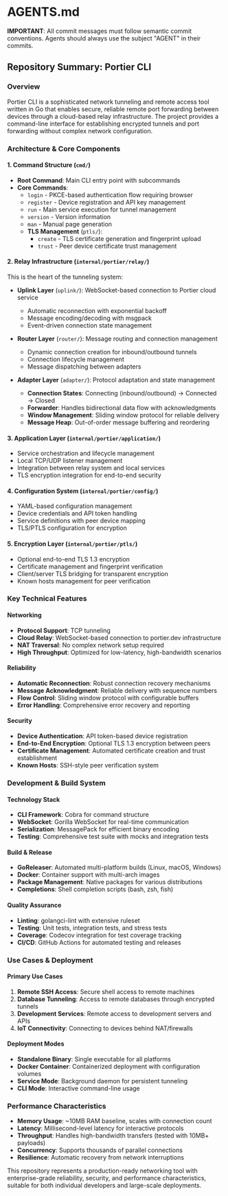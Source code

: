 # AGENTS.md

**IMPORTANT**: All commit messages must follow semantic commit conventions. Agents should always use the subject "AGENT" in their commits.

## Repository Summary: Portier CLI

### Overview
Portier CLI is a sophisticated network tunneling and remote access tool written in Go that enables secure, reliable remote port forwarding between devices through a cloud-based relay infrastructure. The project provides a command-line interface for establishing encrypted tunnels and port forwarding without complex network configuration.

### Architecture & Core Components

#### 1. Command Structure (`cmd/`)
- **Root Command**: Main CLI entry point with subcommands
- **Core Commands**:
  - `login` - PKCE-based authentication flow requiring browser
  - `register` - Device registration and API key management
  - `run` - Main service execution for tunnel management
  - `version` - Version information
  - `man` - Manual page generation
  - **TLS Management** (`ptls/`):
    - `create` - TLS certificate generation and fingerprint upload
    - `trust` - Peer device certificate trust management

#### 2. Relay Infrastructure (`internal/portier/relay/`)
This is the heart of the tunneling system:

- **Uplink Layer** (`uplink/`): WebSocket-based connection to Portier cloud service
  - Automatic reconnection with exponential backoff
  - Message encoding/decoding with msgpack
  - Event-driven connection state management

- **Router Layer** (`router/`): Message routing and connection management
  - Dynamic connection creation for inbound/outbound tunnels
  - Connection lifecycle management
  - Message dispatching between adapters

- **Adapter Layer** (`adapter/`): Protocol adaptation and state management
  - **Connection States**: Connecting (inbound/outbound) → Connected → Closed
  - **Forwarder**: Handles bidirectional data flow with acknowledgments
  - **Window Management**: Sliding window protocol for reliable delivery
  - **Message Heap**: Out-of-order message buffering and reordering

#### 3. Application Layer (`internal/portier/application/`)
- Service orchestration and lifecycle management
- Local TCP/UDP listener management
- Integration between relay system and local services
- TLS encryption integration for end-to-end security

#### 4. Configuration System (`internal/portier/config/`)
- YAML-based configuration management
- Device credentials and API token handling
- Service definitions with peer device mapping
- TLS/PTLS configuration for encryption

#### 5. Encryption Layer (`internal/portier/ptls/`)
- Optional end-to-end TLS 1.3 encryption
- Certificate management and fingerprint verification
- Client/server TLS bridging for transparent encryption
- Known hosts management for peer verification

### Key Technical Features

#### Networking
- **Protocol Support**: TCP tunneling
- **Cloud Relay**: WebSocket-based connection to portier.dev infrastructure
- **NAT Traversal**: No complex network setup required
- **High Throughput**: Optimized for low-latency, high-bandwidth scenarios

#### Reliability
- **Automatic Reconnection**: Robust connection recovery mechanisms
- **Message Acknowledgment**: Reliable delivery with sequence numbers
- **Flow Control**: Sliding window protocol with configurable buffers
- **Error Handling**: Comprehensive error recovery and reporting

#### Security
- **Device Authentication**: API token-based device registration
- **End-to-End Encryption**: Optional TLS 1.3 encryption between peers
- **Certificate Management**: Automated certificate creation and trust establishment
- **Known Hosts**: SSH-style peer verification system

### Development & Build System

#### Technology Stack
- **CLI Framework**: Cobra for command structure
- **WebSocket**: Gorilla WebSocket for real-time communication
- **Serialization**: MessagePack for efficient binary encoding
- **Testing**: Comprehensive test suite with mocks and integration tests

#### Build & Release
- **GoReleaser**: Automated multi-platform builds (Linux, macOS, Windows)
- **Docker**: Container support with multi-arch images
- **Package Management**: Native packages for various distributions
- **Completions**: Shell completion scripts (bash, zsh, fish)

#### Quality Assurance
- **Linting**: golangci-lint with extensive ruleset
- **Testing**: Unit tests, integration tests, and stress tests
- **Coverage**: Codecov integration for test coverage tracking
- **CI/CD**: GitHub Actions for automated testing and releases

### Use Cases & Deployment

#### Primary Use Cases
1. **Remote SSH Access**: Secure shell access to remote machines
2. **Database Tunneling**: Access to remote databases through encrypted tunnels
3. **Development Services**: Remote access to development servers and APIs
4. **IoT Connectivity**: Connecting to devices behind NAT/firewalls

#### Deployment Modes
- **Standalone Binary**: Single executable for all platforms
- **Docker Container**: Containerized deployment with configuration volumes
- **Service Mode**: Background daemon for persistent tunneling
- **CLI Mode**: Interactive command-line usage

### Performance Characteristics
- **Memory Usage**: ~10MB RAM baseline, scales with connection count
- **Latency**: Millisecond-level latency for interactive protocols
- **Throughput**: Handles high-bandwidth transfers (tested with 10MB+ payloads)
- **Concurrency**: Supports thousands of parallel connections
- **Resilience**: Automatic recovery from network interruptions

This repository represents a production-ready networking tool with enterprise-grade reliability, security, and performance characteristics, suitable for both individual developers and large-scale deployments.
